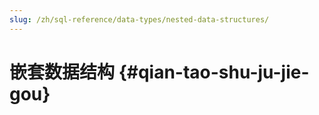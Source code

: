 ```yaml
---
slug: /zh/sql-reference/data-types/nested-data-structures/
---
```

# 嵌套数据结构 {#qian-tao-shu-ju-jie-gou}
